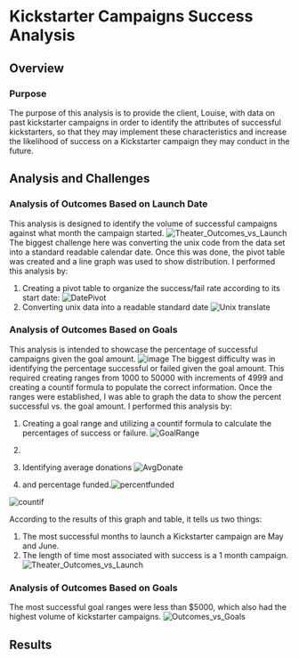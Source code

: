 # **Kickstarter Campaigns Success Analysis**
## Overview
### Purpose
The purpose of this analysis is to provide the client, Louise, with data on past kickstarter campaigns in order to identify the attributes of successful kickstarters, so that they may implement these characteristics and increase the likelihood of success on a Kickstarter campaign they may conduct in the future. 
## Analysis and Challenges
### Analysis of Outcomes Based on Launch Date
This analysis is designed to identify the volume of successful campaigns against what month the campaign started. 
![Theater_Outcomes_vs_Launch](https://user-images.githubusercontent.com/95246572/147151695-1dee04c6-4e81-42da-8db9-44a2ed3a1e69.png)
The biggest challenge here was converting the unix code from the data set into a standard readable calendar date. Once this was done, the pivot table was created and a line graph was used to show distribution. 
I performed this analysis by:
1. Creating a pivot table to organize the success/fail rate according to its start date: 
![DatePivot](https://user-images.githubusercontent.com/95246572/147144362-ad9f2eab-849c-4bd4-a190-7930b2b7c974.png)
2. Converting unix data into a readable standard date ![Unix translate](https://user-images.githubusercontent.com/95246572/147137968-1ada1065-0b58-4e4d-b0ee-32b069bc8c52.png)
### Analysis of Outcomes Based on Goals
This analysis is intended to showcase the percentage of successful campaigns given the goal amount. ![image](https://user-images.githubusercontent.com/95246572/147150668-f93fe65c-d20f-4315-9fc9-608bb5af2eab.png)
The biggest difficulty was in identifying the percentage successful or failed given the goal amount. This required creating ranges from 1000 to 50000 with increments of 4999 and creating a countif formula to populate the correct information. Once the ranges were established, I was able to graph the data to show the percent successful vs. the goal amount.
I performed this analysis by:
1. Creating a goal range and utilizing a countif formula to calculate the percentages of success or failure. 
![GoalRange](https://user-images.githubusercontent.com/95246572/147145905-ea893bd2-7572-4087-ba62-e3caa154478b.png)
2. 

 



3. Identifying average donations ![AvgDonate](https://user-images.githubusercontent.com/95246572/147138652-dfa3d404-0d18-4afe-be2f-d0e4424cac52.png)
4. and percentage funded.![percentfunded](https://user-images.githubusercontent.com/95246572/147138514-c0c11688-60dc-4e6c-8593-84efe04ff0a1.png)

  ![countif](https://user-images.githubusercontent.com/95246572/147138898-8452cfd2-f9eb-4928-83a9-cacc6576c222.png)

According to the results of this graph and table, it tells us two things:
1. The most successful months to launch a Kickstarter campaign are May and June.
2. The length of time most associated with success is a 1 month campaign. 
![Theater_Outcomes_vs_Launch](https://user-images.githubusercontent.com/95246572/147142987-8b21e684-aad5-4e21-824a-2617e273c446.png)

### Analysis of Outcomes Based on Goals
The most successful goal ranges were less than $5000, which also had the highest volume of kickstarter campaigns. 
![Outcomes_vs_Goals](https://user-images.githubusercontent.com/95246572/147142998-464f390f-5d8b-4e17-8857-c6ae62fb3c92.png)

## Results

